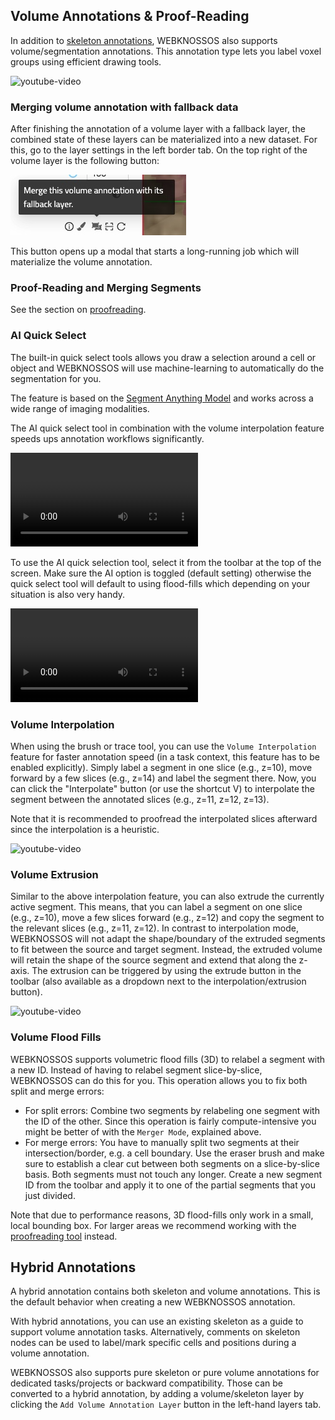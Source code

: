 ## Volume Annotations & Proof-Reading

In addition to [skeleton annotations](./skeleton_annotation.md), WEBKNOSSOS also supports volume/segmentation annotations.
This annotation type lets you label voxel groups using efficient drawing tools.

![youtube-video](https://www.youtube.com/embed/iw2C7XB6wP4?start=120)





### Merging volume annotation with fallback data

After finishing the annotation of a volume layer with a fallback layer, the combined state of these layers can be materialized into a new dataset. For this, go to the layer settings in the left border tab. On the top right of the volume layer is the following button:

![Icon to open the materialize volume annotation modal](./images/materialize_volume_annotation_icon.jpg)

This button opens up a modal that starts a long-running job which will materialize the volume annotation.

### Proof-Reading and Merging Segments

See the section on [proofreading](./proof_reading.md).

### AI Quick Select
The built-in quick select tools allows you draw a selection around a cell or object and WEBKNOSSOS will use machine-learning to automatically do the segmentation for you.

The feature is based on the [Segment Anything Model](https://arxiv.org/abs/2304.02643) and works across a wide range of imaging modalities.

The AI quick select tool in combination with the volume interpolation feature speeds ups annotation workflows significantly.

![type:video](https://static.webknossos.org/assets/docs/tutorial-volume-annotation/04_new_AI_quick_select.mp4)

To use the AI quick selection tool, select it from the toolbar at the top of the screen. Make sure the AI option is toggled (default setting) otherwise the quick select tool will default to using flood-fills which depending on your situation is also very handy.

![type:video](https://static.webknossos.org/assets/docs/tutorial-volume-annotation/05_interpolating.mp4)

### Volume Interpolation

When using the brush or trace tool, you can use the `Volume Interpolation` feature for faster annotation speed (in a task context, this feature has to be enabled explicitly).
Simply label a segment in one slice (e.g., z=10), move forward by a few slices (e.g., z=14) and label the segment there.
Now, you can click the "Interpolate" button (or use the shortcut V) to interpolate the segment between the annotated slices (e.g., z=11, z=12, z=13).

Note that it is recommended to proofread the interpolated slices afterward since the interpolation is a heuristic.

![youtube-video](https://www.youtube.com/embed/QqU72vHRR2I)

### Volume Extrusion

Similar to the above interpolation feature, you can also extrude the currently active segment.
This means, that you can label a segment on one slice (e.g., z=10), move a few slices forward (e.g., z=12) and copy the segment to the relevant slices (e.g., z=11, z=12). In contrast to interpolation mode, WEBKNOSSOS will not adapt the shape/boundary of the extruded segments to fit between the source and target segment. Instead, the extruded volume will retain the shape of the source segment and extend that along the z-axis.
The extrusion can be triggered by using the extrude button in the toolbar (also available as a dropdown next to the interpolation/extrusion button).

![youtube-video](https://www.youtube.com/embed/GucpEA6Wev8)

### Volume Flood Fills

WEBKNOSSOS supports volumetric flood fills (3D) to relabel a segment with a new ID. Instead of having to relabel segment slice-by-slice, WEBKNOSSOS can do this for you. This operation allows you to fix both split and merge errors:

- For split errors: Combine two segments by relabeling one segment with the ID of the other. Since this operation is fairly compute-intensive you might be better of with the `Merger Mode`, explained above.
- For merge errors: You have to manually split two segments at their intersection/border, e.g. a cell boundary. Use the eraser brush and make sure to establish a clear cut between both segments on a slice-by-slice basis. Both segments must not touch any longer. Create a new segment ID from the toolbar and apply it to one of the partial segments that you just divided.

Note that due to performance reasons, 3D flood-fills only work in a small, local bounding box.
For larger areas we recommend working with the [proofreading tool](./proof_reading.md) instead.




## Hybrid Annotations

A hybrid annotation contains both skeleton and volume annotations.
This is the default behavior when creating a new WEBKNOSSOS annotation.

With hybrid annotations, you can use an existing skeleton as a guide to support volume annotation tasks.
Alternatively, comments on skeleton nodes can be used to label/mark specific cells and positions during a volume annotation.

WEBKNOSSOS also supports pure skeleton or pure volume annotations for dedicated tasks/projects or backward compatibility.
Those can be converted to a hybrid annotation, by adding a volume/skeleton layer by clicking the `Add Volume Annotation Layer` button in the left-hand layers tab.
